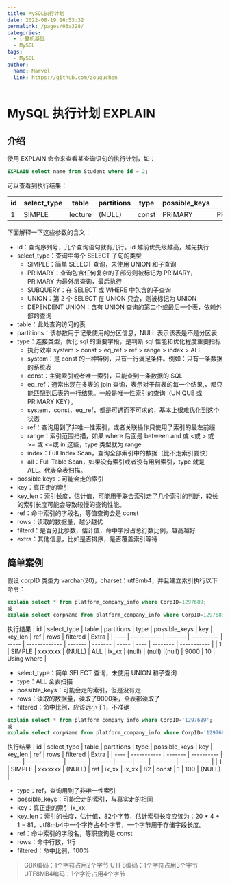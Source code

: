 ```yaml
---
title: MySQL执行计划
date: 2022-08-19 16:53:32
permalink: /pages/03a328/
categories:
  - 计算机基础
  - MySQL
tags:
  - MySQL
author: 
  name: Marvel
  link: https://github.com/zouquchen
---
```

# MySQL 执行计划 EXPLAIN

## 介绍
使用 EXPLAIN 命令来查看某查询语句的执行计划，如：

```sql
EXPLAIN select name from Student where id = 2;
```

可以查看到执行结果：

| id   | select_type | table   | partitions | type  | possible_keys | key     | key_len | ref   | rows | filtered | Extra  |
| ---- | ----------- | ------- | ---------- | ----- | ------------- | ------- | ------- | ----- | ---- | -------- | ------ |
| 1    | SIMPLE      | lecture | (NULL)     | const | PRIMARY       | PRIMARY | 8       | const | 1    | 100.00   | (NULL) |

下面解释一下这些参数的含义：

- id：查询序列号，几个查询语句就有几行。id 越前优先级越高，越先执行
- select_type：查询中每个 SELECT 子句的类型
  - SIMPLE：简单 SELECT 查询，未使用 UNION 和子查询
  - PRIMARY：查询包含任何复杂的子部分则被标记为 PRIMARY，PRIMARY 为最外层查询，最后执行
  - SUBQUERY：在 SELECT 或 WHERE 中包含的子查询
  - UNION：第 2 个 SELECT 在 UNION 只会，则被标记为 UNION
  - DEPENDENT UNION：含有 UNION 查询的第二个或最后一个表，依赖外部的查询
- table：此处查询访问的表
- partitions：该参数用于记录使用的分区信息，NULL 表示该表是不是分区表
- type：连接类型，优化 sql 的重要字段，是判断 sql 性能和优化程度重要指标
  - 执行效率 system > const > eq_ref > ref > range > index > ALL
  - system：是 const 的一种特例，只有一行满足条件。例如：只有一条数据的系统表
  - const：主键索引或者唯一索引，只能查到一条数据的 SQL
  - eq_ref：通常出现在多表的 join 查询，表示对于前表的每一个结果,，都只能匹配到后表的一行结果。一般是唯一性索引的查询（UNIQUE 或 PRIMARY KEY）。
  - system，const，eq_ref，都是可遇而不可求的，基本上很难优化到这个状态
  - ref：查询用到了非唯一性索引，或者关联操作只使用了索引的最左前缀
  - range：索引范围扫描，如果 where 后面是 between and 或 <或 > 或 >= 或 <=或 in 这些，type 类型就为 range
  - index：Full Index Scan，查询全部索引中的数据（比不走索引要快）
  - all：Full Table Scan，如果没有索引或者没有用到索引，type 就是 ALL。代表全表扫描。
- possible keys：可能会走的索引
- key：真正走的索引
- key_len：索引长度，估计值，可能用于联合索引走了几个索引的判断，较长的索引长度可能会导致较慢的查询性能。
- ref：命中索引的字段名，等值查询会是 const
- rows：读取的数据量，越少越优
- filterd：是百分比参数，估计值，命中字段占总行数比例，越高越好
- extra：其他信息，比如是否排序，是否覆盖索引等待


## 简单案例
假设 corpID 类型为 varchar(20)，charset：utf8mb4，并且建立索引执行以下命令：
```sql
explain select * from platform_company_info where CorpID=1297689;
或
explain select corpName from platform_company_info where CorpID=1297689;
```
执行结果
| id   | select_type | table   | partitions | type  | possible_keys | key     | key_len | ref   | rows | filtered |   Extra     |
| ---- | ----------- | ------- | ---------- | ----- | ------------- | ------- | ------- | ----- | ---- | -------- | ----------- |
| 1    | SIMPLE      | xxxxxxx | (NULL)     |  ALL  |     ix_xx     | (null)  | (null)  |(null) | 9000 |    10    | Using where |

- select_type：简单 SELECT 查询，未使用 UNION 和子查询
- type：ALL 全表扫描
- possible_keys：可能会走的索引，但是没有走
- rows：读取的数据量，读取了9000条，全表都读取了
- filtered：命中比例，应该远小于1，不准确

```sql
explain select * from platform_company_info where CorpID='1297689';
或
explain select corpName from platform_company_info where CorpID='1297689';
```
执行结果
| id   | select_type | table   | partitions | type  | possible_keys | key     | key_len | ref   | rows | filtered |   Extra     |
| ---- | ----------- | ------- | ---------- | ----- | ------------- | ------- | ------- | ----- | ---- | -------- | ----------- |
| 1    | SIMPLE      | xxxxxxx | (NULL)     |  ref  |     ix_xx     |  ix_xx  |    82   | const |  1   |   100    |    (NULL)   |

- type：ref，查询用到了非唯一性索引
- possible_keys：可能会走的索引，与真实走的相同
- key：真正走的索引 ix_xx
- key_len：索引的长度，估计值，82个字节，估计索引长度应该为：20 * 4 + 1 = 81，utf8mb4中一个字符占4个字节，一个字节用于存储字段长度。
- ref：命中索引的字段名，等职查询是 const
- rows：命中行数，1行
- filtered：命中比例，100%

> GBK编码：1个字符占用2个字节
> UTF8编码：1个字符占用3个字节
> UTF8MB4编码：1个字符占用4个字节


